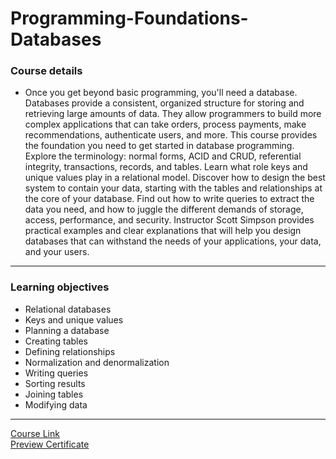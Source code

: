 # Programming-Foundations-Databases
### Course details
- Once you get beyond basic programming, you'll need a database. Databases provide a consistent, organized structure for storing and retrieving large amounts of data. They allow programmers to build more complex applications that can take orders, process payments, make recommendations, authenticate users, and more. This course provides the foundation you need to get started in database programming. Explore the terminology: normal forms, ACID and CRUD, referential integrity, transactions, records, and tables. Learn what role keys and unique values play in a relational model. Discover how to design the best system to contain your data, starting with the tables and relationships at the core of your database. Find out how to write queries to extract the data you need, and how to juggle the different demands of storage, access, performance, and security. Instructor Scott Simpson provides practical examples and clear explanations that will help you design databases that can withstand the needs of your applications, your data, and your users.
---
### Learning objectives
- Relational databases
- Keys and unique values
- Planning a database
- Creating tables
- Defining relationships
- Normalization and denormalization
- Writing queries
- Sorting results
- Joining tables
- Modifying data
-------------------------------
[Course Link](https://www.linkedin.com/learning/programming-foundations-databases-2/why-use-a-database)
<br>[Preview Certificate](https://www.linkedin.com/learning/certificates/71dd4ff0b1bf1f294ec9f88722d65b351874e1b1b5083aa73f5fbaccafb69ae2?trk=share_certificate)
